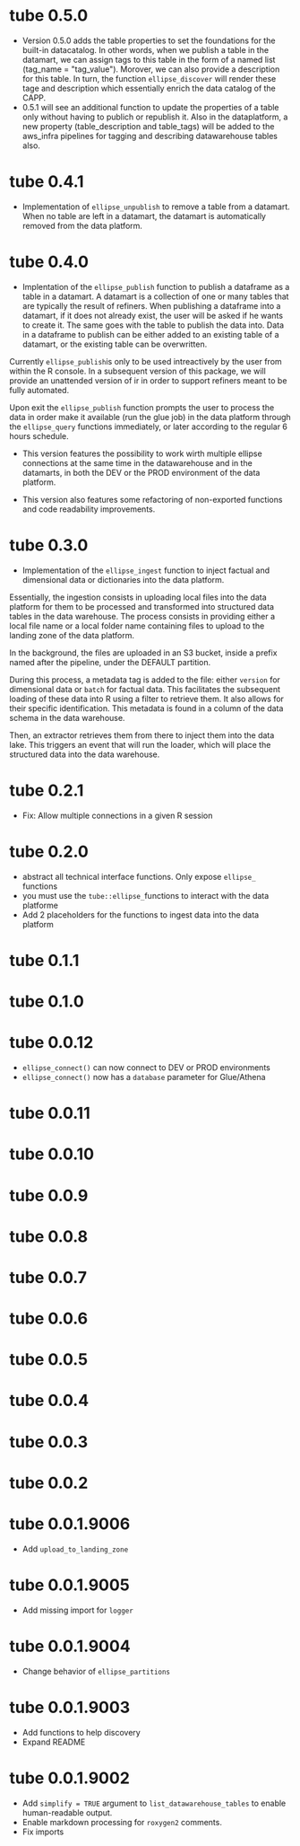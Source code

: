 # tube 0.5.0
* Version 0.5.0 adds the table properties to set the foundations for the built-in datacatalog.  In other words, when we publish a table in the datamart, we can assign tags to this table in the form of a named list (tag_name = "tag_value").  Morover, we can also provide a description for this table.  In turn, the function `ellipse_discover` will render these tage and description which essentially enrich the data catalog of the CAPP.
* 0.5.1 will see an additional function to update the properties of a table only without having to publich or republish it.  Also in the dataplatform, a new property (table_description and table_tags) will be added to the aws_infra pipelines for tagging and describing datawarehouse tables also.
# tube 0.4.1
* Implementation of `ellipse_unpublish` to remove a table from a datamart.  When no table are left in a datamart, the datamart is automatically removed from the data platform.

# tube 0.4.0
* Implentation of the `ellipse_publish` function to publish a dataframe as a table in a datamart.  A datamart is a collection of one or many tables that are typically the result of refiners.  When publishing a dataframe into a datamart, if it does not already exist, the user will be asked if he wants to create it.  The same goes with the table to publish the data into.  Data in a dataframe to publish can be either added to an existing table of a datamart, or the existing table can be overwritten.

Currently `ellipse_publish`is only to be used intreactively by the user from within the R console.  In a subsequent version of this package, we will provide an unattended version of ir in order to support refiners meant to be fully automated.

Upon exit the `ellipse_publish` function prompts the user to process the data in order make it available (run the glue job) in the data platform through the `ellipse_query` functions immediately, or later according to the regular 6 hours schedule. 

* This version features the possibility to work wirth multiple ellipse connections at the same time in the datawarehouse and in the datamarts, in both the DEV or the PROD environment of the data platform.

* This version also features some refactoring of non-exported functions and code readability improvements.

# tube 0.3.0
* Implementation of the `ellipse_ingest` function to inject factual and dimensional data or dictionaries into the data platform.

Essentially, the ingestion consists in uploading local files into the data platform for them to be processed and transformed into structured data tables in the data warehouse.  The process consists in providing either a local file name or a local folder name containing files to upload to the landing zone of the data platform.

In the background, the files are uploaded in an S3 bucket, inside a prefix named after the pipeline, under the DEFAULT partition.

During this process, a metadata tag is added to the file: either `version` for dimensional data or `batch` for factual data. This facilitates the subsequent loading of these data into R using a filter to retrieve them. It also allows for their specific identification. This metadata is found in a column of the data schema in the data warehouse.

Then, an extractor retrieves them from there to inject them into the data lake. This triggers an event that will run the loader, which will place the structured data into the data warehouse.

# tube 0.2.1

* Fix: Allow multiple connections in a given R session

# tube 0.2.0

* abstract all technical interface functions.  Only expose `ellipse_` functions
* you must use the `tube::ellipse_`functions to interact with the data platforme
* Add 2 placeholders for the functions to ingest data into the data platform

# tube 0.1.1

# tube 0.1.0

# tube 0.0.12

* `ellipse_connect()` can now connect to DEV or PROD environments
* `ellipse_connect()` now has a `database` parameter for Glue/Athena

# tube 0.0.11

# tube 0.0.10

# tube 0.0.9

# tube 0.0.8

# tube 0.0.7

# tube 0.0.6

# tube 0.0.5

# tube 0.0.4

# tube 0.0.3

# tube 0.0.2

# tube 0.0.1.9006

* Add `upload_to_landing_zone`

# tube 0.0.1.9005

* Add missing import for `logger`

# tube 0.0.1.9004

* Change behavior of `ellipse_partitions`

# tube 0.0.1.9003

* Add functions to help discovery
* Expand README

# tube 0.0.1.9002

* Add `simplify = TRUE` argument to `list_datawarehouse_tables` to enable human-readable output.
* Enable markdown processing for `roxygen2` comments.
* Fix imports
